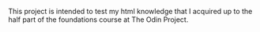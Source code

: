 This project is intended to test my html knowledge that I acquired up to the half part of the foundations course at The Odin Project.
